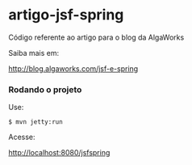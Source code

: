 # artigo-jsf-spring

Código referente ao artigo para o blog da AlgaWorks

Saiba mais em:

http://blog.algaworks.com/jsf-e-spring

### Rodando o projeto 

Use:

``` shell
$ mvn jetty:run
```

Acesse:

[http://localhost:8080/jsfspring](http://localhost:8080/jsfspring)

